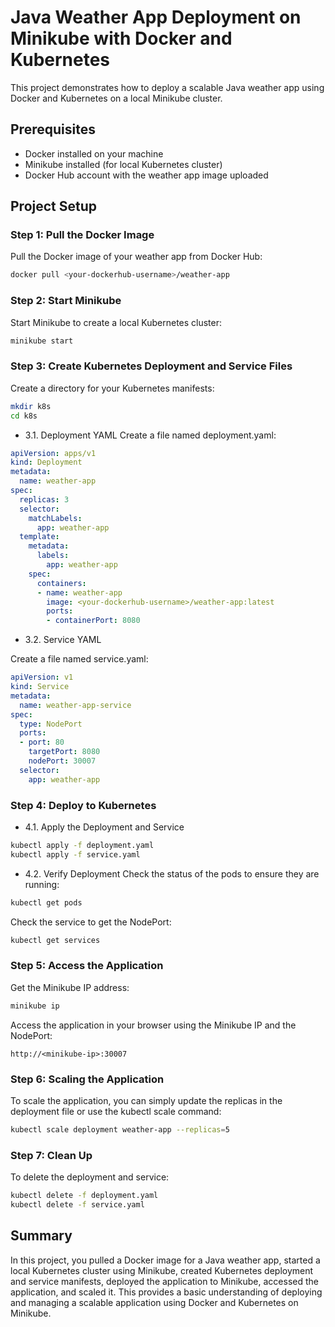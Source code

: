 # Java Weather App Deployment on Minikube with Docker and Kubernetes

This project demonstrates how to deploy a scalable Java weather app using Docker and Kubernetes on a local Minikube cluster.

## Prerequisites

- Docker installed on your machine
- Minikube installed (for local Kubernetes cluster)
- Docker Hub account with the weather app image uploaded

## Project Setup

### Step 1: Pull the Docker Image

Pull the Docker image of your weather app from Docker Hub:

```sh
docker pull <your-dockerhub-username>/weather-app
```

### Step 2: Start Minikube
Start Minikube to create a local Kubernetes cluster:

```sh
minikube start
```

### Step 3: Create Kubernetes Deployment and Service Files
Create a directory for your Kubernetes manifests:

```sh
mkdir k8s
cd k8s
```
- 3.1. Deployment YAML
Create a file named deployment.yaml:

```yaml
apiVersion: apps/v1
kind: Deployment
metadata:
  name: weather-app
spec:
  replicas: 3
  selector:
    matchLabels:
      app: weather-app
  template:
    metadata:
      labels:
        app: weather-app
    spec:
      containers:
      - name: weather-app
        image: <your-dockerhub-username>/weather-app:latest
        ports:
        - containerPort: 8080
```
- 3.2. Service YAML

Create a file named service.yaml:

```yaml
apiVersion: v1
kind: Service
metadata:
  name: weather-app-service
spec:
  type: NodePort
  ports:
  - port: 80
    targetPort: 8080
    nodePort: 30007
  selector:
    app: weather-app
```
    
### Step 4: Deploy to Kubernetes
- 4.1. Apply the Deployment and Service
```sh
kubectl apply -f deployment.yaml
kubectl apply -f service.yaml
```

- 4.2. Verify Deployment
Check the status of the pods to ensure they are running:

```sh
kubectl get pods
```

Check the service to get the NodePort:

```sh
kubectl get services
```

### Step 5: Access the Application
Get the Minikube IP address:

```sh
minikube ip
```

Access the application in your browser using the Minikube IP and the NodePort:

```arduino
http://<minikube-ip>:30007
```

### Step 6: Scaling the Application
To scale the application, you can simply update the replicas in the deployment file or use the kubectl scale command:

```sh
kubectl scale deployment weather-app --replicas=5
```

### Step 7: Clean Up
To delete the deployment and service:

```sh
kubectl delete -f deployment.yaml
kubectl delete -f service.yaml
```

## Summary
In this project, you pulled a Docker image for a Java weather app, started a local Kubernetes cluster using Minikube, created Kubernetes deployment and service manifests, deployed the application to Minikube, accessed the application, and scaled it. This provides a basic understanding of deploying and managing a scalable application using Docker and Kubernetes on Minikube.
